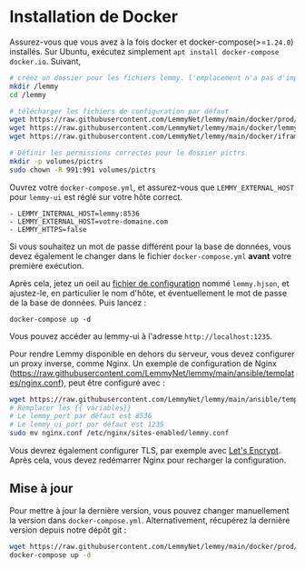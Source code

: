# Installation de Docker

Assurez-vous que vous avez à la fois docker et docker-compose(>=`1.24.0`) installés. Sur Ubuntu, exécutez simplement `apt install docker-compose docker.io`. Suivant, 

```bash
# créez un dossier pour les fichiers lemmy. l'emplacement n'a pas d'importance, vous pouvez le mettre où vous voulez
mkdir /lemmy
cd /lemmy

# télécharger les fichiers de configuration par défaut
wget https://raw.githubusercontent.com/LemmyNet/lemmy/main/docker/prod/docker-compose.yml
wget https://raw.githubusercontent.com/LemmyNet/lemmy/main/docker/lemmy.hjson
wget https://raw.githubusercontent.com/LemmyNet/lemmy/main/docker/iframely.config.local.js

# Définir les permissions correctes pour le dossier pictrs
mkdir -p volumes/pictrs
sudo chown -R 991:991 volumes/pictrs
```

Ouvrez votre `docker-compose.yml`, et assurez-vous que `LEMMY_EXTERNAL_HOST` pour `lemmy-ui` est réglé sur votre hôte correct.

```
- LEMMY_INTERNAL_HOST=lemmy:8536
- LEMMY_EXTERNAL_HOST=votre-domaine.com
- LEMMY_HTTPS=false
```

Si vous souhaitez un mot de passe différent pour la base de données, vous devez également le changer dans le fichier `docker-compose.yml` **avant** votre première exécution.

Après cela, jetez un oeil au [fichier de configuration](configuration.md) nommé `lemmy.hjson`, et ajustez-le, en particulier le nom d'hôte, et éventuellement le mot de passe de la base de données. Puis lancez :

`docker-compose up -d`

Vous pouvez accéder au lemmy-ui à l'adresse `http://localhost:1235`.

Pour rendre Lemmy disponible en dehors du serveur, vous devez configurer un proxy inverse, comme Nginx. Un exemple de configuration de Nginx (https://raw.githubusercontent.com/LemmyNet/lemmy/main/ansible/templates/nginx.conf), peut être configuré avec :

```bash
wget https://raw.githubusercontent.com/LemmyNet/lemmy/main/ansible/templates/nginx.conf
# Remplacer les {{ variables}}
# Le lemmy_port par défaut est 8536
# Le lemmy_ui_port par défaut est 1235
sudo mv nginx.conf /etc/nginx/sites-enabled/lemmy.conf
```

Vous devrez également configurer TLS, par exemple avec [Let's Encrypt](https://letsencrypt.org/). Après cela, vous devez redémarrer Nginx pour recharger la configuration.

## Mise à jour

Pour mettre à jour la dernière version, vous pouvez changer manuellement la version dans `docker-compose.yml`. Alternativement, récupérez la dernière version depuis notre dépôt git :

```bash
wget https://raw.githubusercontent.com/LemmyNet/lemmy/main/docker/prod/docker-compose.yml
docker-compose up -d
```
